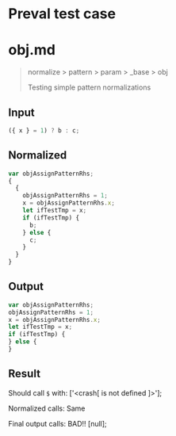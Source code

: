 # Preval test case

# obj.md

> normalize > pattern > param > _base > obj
>
> Testing simple pattern normalizations

## Input

`````js filename=intro
({ x } = 1) ? b : c;
`````

## Normalized

`````js filename=intro
var objAssignPatternRhs;
{
  {
    objAssignPatternRhs = 1;
    x = objAssignPatternRhs.x;
    let ifTestTmp = x;
    if (ifTestTmp) {
      b;
    } else {
      c;
    }
  }
}
`````

## Output

`````js filename=intro
var objAssignPatternRhs;
objAssignPatternRhs = 1;
x = objAssignPatternRhs.x;
let ifTestTmp = x;
if (ifTestTmp) {
} else {
}
`````

## Result

Should call `$` with:
['<crash[ <ref> is not defined ]>'];

Normalized calls: Same

Final output calls: BAD!!
[null];

